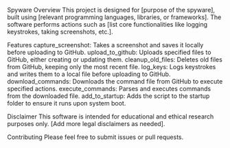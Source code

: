 Spyware
Overview
This project is designed for [purpose of the spyware], built using [relevant programming languages, libraries, or frameworks]. The software performs actions such as [list core functionalities like logging keystrokes, taking screenshots, etc.].

Features
capture_screenshot: Takes a screenshot and saves it locally before uploading to GitHub.
upload_to_github: Uploads specified files to GitHub, either creating or updating them.
cleanup_old_files: Deletes old files from GitHub, keeping only the most recent file.
log_keys: Logs keystrokes and writes them to a local file before uploading to GitHub.
download_commands: Downloads the command file from GitHub to execute specified actions.
execute_commands: Parses and executes commands from the downloaded file.
add_to_startup: Adds the script to the startup folder to ensure it runs upon system boot.

Disclaimer
This software is intended for educational and ethical research purposes only. [Add more legal disclaimers as needed].

Contributing
Please feel free to submit issues or pull requests.
